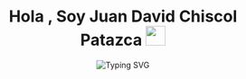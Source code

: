 <h1 align="center"><b>Hola , Soy Juan David Chiscol Patazca </b><img src="https://media.giphy.com/media/hvRJCLFzcasrR4ia7z/giphy.gif" width="35"></h1>
<p align="center">
  <img src="https://readme-typing-svg.herokuapp.com?font=Time+New+Roman&color=cyan&size=30&center=true&vCenter=true&width=840&height=100&lines=Soy+Estudiante+de+la+carrera+de+Ingenier%C3%ADa+de+Sistemas;Desarrollador+Web+%E2%9D%A4;Me+gusta+desarrollar+p%C3%A1ginas+web." alt="Typing SVG">
</p>

